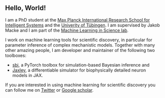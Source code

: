 ## Hello, World!

I am a PhD student at the [Max Planck International Research School for Intelligent Systems](https://imprs.is.mpg.de) and the [Univerity of Tübingen](https://uni-tuebingen.de/en/). I am supervised by Jakob Macke and I am part of the [Machine Learning in Science lab](https://www.mackelab.org).

I work on machine learning tools for scientific discovery, in particular for parameter inference of complex mechanistic models. Together with many other amazing people, I am developer and maintainer of the following two toolboxes:  
- [sbi](https://github.com/sbi-dev/sbi), a PyTorch toolbox for simulation-based Bayesian inference and
- [Jaxley](http://github.com/jaxleyverse/jaxley), a differentiable simulator for biophysically detailed neuron models in JAX.

If you are interested in using machine learning for scientific discovery you can follow me on [Twitter](https://x.com/deismic_) or [Google scholar](https://scholar.google.com/citations?user=Q24H-zYAAAAJ&hl=en&oi=ao).
